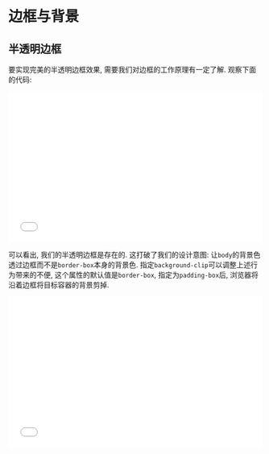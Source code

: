 # 边框与背景

## 半透明边框

要实现完美的半透明边框效果, 需要我们对边框的工作原理有一定了解. 观察下面的代码:

<iframe width="100%" height="300" src="//jsfiddle.net/myWsq/L10zcrnf/9/embedded/html,css,result/" allowfullscreen="allowfullscreen" allowpaymentrequest frameborder="0"></iframe>

可以看出, 我们的半透明边框是存在的. 这打破了我们的设计意图: 让`body`的背景色透过边框而不是`border-box`本身的背景色. 指定`background-clip`可以调整上述行为带来的不便, 这个属性的默认值是`border-box`, 指定为`padding-box`后, 浏览器将沿着边框将目标容器的背景剪掉.

<iframe width="100%" height="300" src="//jsfiddle.net/myWsq/srkez2uL/1/embedded/html,css,result/" allowfullscreen="allowfullscreen" allowpaymentrequest frameborder="0"></iframe>